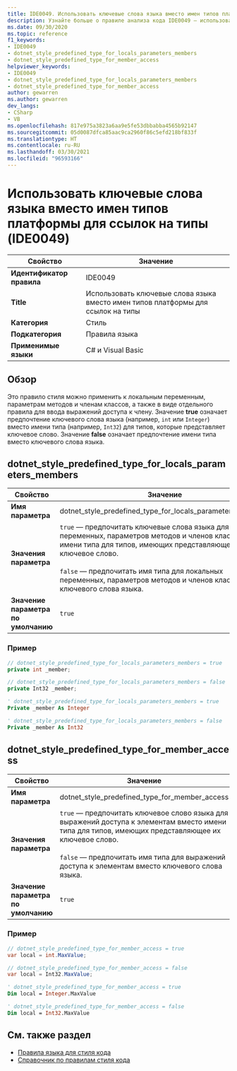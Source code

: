 ```yaml
---
title: IDE0049. Использовать ключевые слова языка вместо имен типов платформы для ссылок на типы
description: Узнайте больше о правиле анализа кода IDE0049 — использовать ключевые слова языка вместо имен типов платформы для ссылок на типы
ms.date: 09/30/2020
ms.topic: reference
f1_keywords:
- IDE0049
- dotnet_style_predefined_type_for_locals_parameters_members
- dotnet_style_predefined_type_for_member_access
helpviewer_keywords:
- IDE0049
- dotnet_style_predefined_type_for_locals_parameters_members
- dotnet_style_predefined_type_for_member_access
author: gewarren
ms.author: gewarren
dev_langs:
- CSharp
- VB
ms.openlocfilehash: 817e975a3823a6aa9e5fe53dbbabba4565b92147
ms.sourcegitcommit: 05d0087dfca85aac9ca2960f86c5efd218bf833f
ms.translationtype: HT
ms.contentlocale: ru-RU
ms.lasthandoff: 03/30/2021
ms.locfileid: "96593166"
---
```

# <a name="use-language-keywords-instead-of-framework-type-names-for-type-references-ide0049"></a>Использовать ключевые слова языка вместо имен типов платформы для ссылок на типы (IDE0049)

|Свойство|Значение|
|-|-|
| **Идентификатор правила** | IDE0049 |
| **Title** | Использовать ключевые слова языка вместо имен типов платформы для ссылок на типы |
| **Категория** | Стиль |
| **Подкатегория** | Правила языка |
| **Применимые языки** | C# и Visual Basic |

## <a name="overview"></a>Обзор

Это правило стиля можно применить к локальным переменным, параметрам методов и членам классов, а также в виде отдельного правила для ввода выражений доступа к члену. Значение **true** означает предпочтение ключевого слова языка (например, `int` или `Integer`) вместо имени типа (например, `Int32`) для типов, которые представляет ключевое слово. Значение **false** означает предпочтение имени типа вместо ключевого слова языка.

## <a name="dotnet_style_predefined_type_for_locals_parameters_members"></a>dotnet_style_predefined_type_for_locals_parameters_members

|Свойство|Значение|
|-|-|
| **Имя параметра** | dotnet_style_predefined_type_for_locals_parameters_members |
| **Значения параметра** | `true` — предпочитать ключевые слова языка для локальных переменных, параметров методов и членов классов вместо имени типа для типов, имеющих представляющее их ключевое слово.<br /><br />`false` — предпочитать имя типа для локальных переменных, параметров методов и членов классов вместо ключевого слова языка. |
| **Значение параметра по умолчанию** | `true` |

### <a name="example"></a>Пример

```csharp
// dotnet_style_predefined_type_for_locals_parameters_members = true
private int _member;

// dotnet_style_predefined_type_for_locals_parameters_members = false
private Int32 _member;
```

```vb
' dotnet_style_predefined_type_for_locals_parameters_members = true
Private _member As Integer

' dotnet_style_predefined_type_for_locals_parameters_members = false
Private _member As Int32
```

## <a name="dotnet_style_predefined_type_for_member_access"></a>dotnet_style_predefined_type_for_member_access

|Свойство|Значение|
|-|-|
| **Имя параметра** | dotnet_style_predefined_type_for_member_access |
| **Значения параметра** | `true` — предпочитать ключевое слово языка для выражений доступа к элементам вместо имени типа для типов, имеющих представляющее их ключевое слово.<br /><br />`false` — предпочитать имя типа для выражений доступа к элементам вместо ключевого слова языка. |
| **Значение параметра по умолчанию** | `true` |

### <a name="example"></a>Пример

```csharp
// dotnet_style_predefined_type_for_member_access = true
var local = int.MaxValue;

// dotnet_style_predefined_type_for_member_access = false
var local = Int32.MaxValue;
```

```vb
' dotnet_style_predefined_type_for_member_access = true
Dim local = Integer.MaxValue

' dotnet_style_predefined_type_for_member_access = false
Dim local = Int32.MaxValue
```

## <a name="see-also"></a>См. также раздел

- [Правила языка для стиля кода](language-rules.md)
- [Справочник по правилам стиля кода](index.md)
